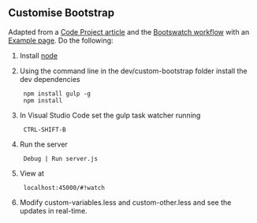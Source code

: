 ## Customise Bootstrap

Adapted from a [Code Project article](http://www.codeproject.com/Articles/594098/How-to-customize-Twitter-Bootstrap-to-fit-your-web) and the [Bootswatch workflow](http://www.smashingmagazine.com/2013/03/customizing-bootstrap/) 
with an [Example page](http://www.bootstrapzero.com/bootstrap-template/full-example). Do the following:

1. Install [node](https://nodejs.org/en/)
		
1. Using the command line in the dev/custom-bootstrap folder  install the dev dependencies

		npm install gulp -g
		npm install

1. In Visual Studio Code set the gulp task watcher running

		CTRL-SHIFT-B
		
1. Run the server

		Debug | Run server.js		
		
1. View at
		
		localhost:45000/#!watch

1. Modify custom-variables.less and custom-other.less and see the updates in real-time.
